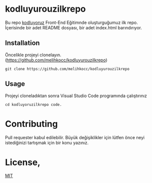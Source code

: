 # kodluyurouzilkrepo
Bu repo [kodluyoruz](https://kodluyoruz.org) Front-End Eğitimnde oluşturguğumuz ilk repo. İçerisinde bir adet README dosyası, bir adet index.html barındırıyor.

## Installation
Öncelikle projeyi clonelayın. (https://github.com/melihkocc/kodluyurouzilkrepo)

```
git clone https://github.com/melihkocc/kodluyurouzilkrepo
```

## Usage
Projeyi cloneladıktan sonra Visual Studio Code programında çalıştırınız
```
cd kodluyoruzilkrepo code.
```

# Contributing
Pull requester kabul edilebilir. Büyük değişiklikler için lütfen önce neyi istediğinizi tartışmak için bir konu yazınız.

# License,
[MIT](https://opensource.org)

